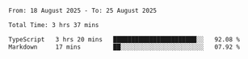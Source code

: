 <!--START_SECTION:waka-->

```txt
From: 18 August 2025 - To: 25 August 2025

Total Time: 3 hrs 37 mins

TypeScript   3 hrs 20 mins   ███████████████████████░░   92.08 %
Markdown     17 mins         ██░░░░░░░░░░░░░░░░░░░░░░░   07.92 %
```

<!--END_SECTION:waka-->
